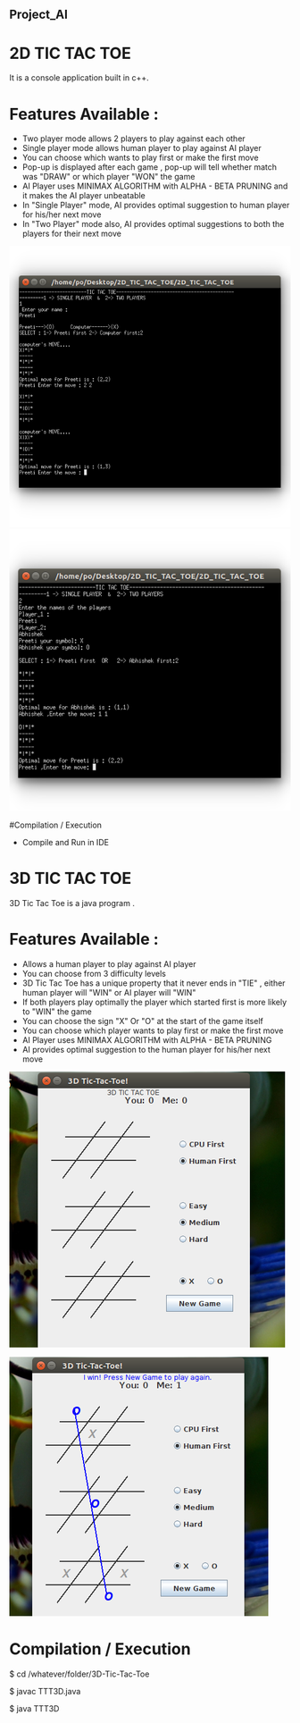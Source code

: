 ## Project_AI

# 2D TIC TAC TOE 
It is a console application built in c++. 

# Features Available :
* Two player mode allows 2 players to play against each other 
* Single player mode allows human player to play against AI player 
* You can choose which wants to play first or make the first move 
* Pop-up is displayed after each game , pop-up will tell whether match was "DRAW" or which player "WON" the game 
* AI Player uses MINIMAX ALGORITHM with ALPHA - BETA PRUNING and it makes the AI player unbeatable
* In "Single Player" mode, AI provides optimal suggestion to human player for his/her next move 
* In "Two Player" mode also, AI provides optimal suggestions to both the players for their next move

![](images/2D_TIC_TAC_TOE_screenshot_1.png)
![](images/2D_TIC_TAC_TOE_screenshot_2.png)

#Compilation / Execution
* Compile and Run in IDE
# 3D TIC TAC TOE 
3D Tic Tac Toe is a java program .

# Features Available :
* Allows a human player to play against AI player 
* You can choose from 3 difficulty levels 
* 3D Tic Tac Toe has a unique property that it never ends in "TIE" , either human player will "WIN" or AI player will "WIN"
* If both players play optimally the player which started first is more likely to "WIN" the game 
* You can choose the sign "X" Or "O" at the start of the game itself 
* You can choose which player wants to play first or make the first move 
* AI Player uses MINIMAX ALGORITHM with ALPHA - BETA PRUNING
* AI provides optimal suggestion to the human player for his/her next move 

![](images/3D_TIC_TAC_TOE_screenshot_1.png)


![](images/3D_TIC_TAC_TOE_screenshot_2.png)

# Compilation / Execution

$ cd /whatever/folder/3D-Tic-Tac-Toe

$ javac TTT3D.java

$ java TTT3D
